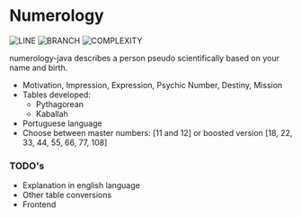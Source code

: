 # Numerology

![LINE](https://img.shields.io/badge/line--coverage-92.61%25-brightgreen.svg)
![BRANCH](https://img.shields.io/badge/branch--coverage-91.67%25-brightgreen.svg)
![COMPLEXITY](https://img.shields.io/badge/complexity-1.61-brightgreen.svg)

numerology-java describes a person pseudo scientifically based on your name and birth.
- Motivation, Impression, Expression, Psychic Number, Destiny, Mission
- Tables developed:
  - Pythagorean
  - Kaballah
- Portuguese language
- Choose between master numbers: [11 and 12] or boosted version [18, 22, 33, 44, 55, 66, 77, 108]

### TODO's
- Explanation in english language
- Other table conversions
- Frontend
